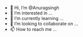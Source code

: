 - 👋 Hi, I’m @Anuragsingh
- 👀 I’m interested in ...
- 🌱 I’m currently learning ...
- 💞️ I’m looking to collaborate on ...
- 📫 How to reach me ...

<!---
Anuragsnj/Anuragsnj is a ✨ special ✨ repository because its `README.md` (this file) appears on your GitHub profile.
You can click the Preview link to take a look at your changes.
--->
